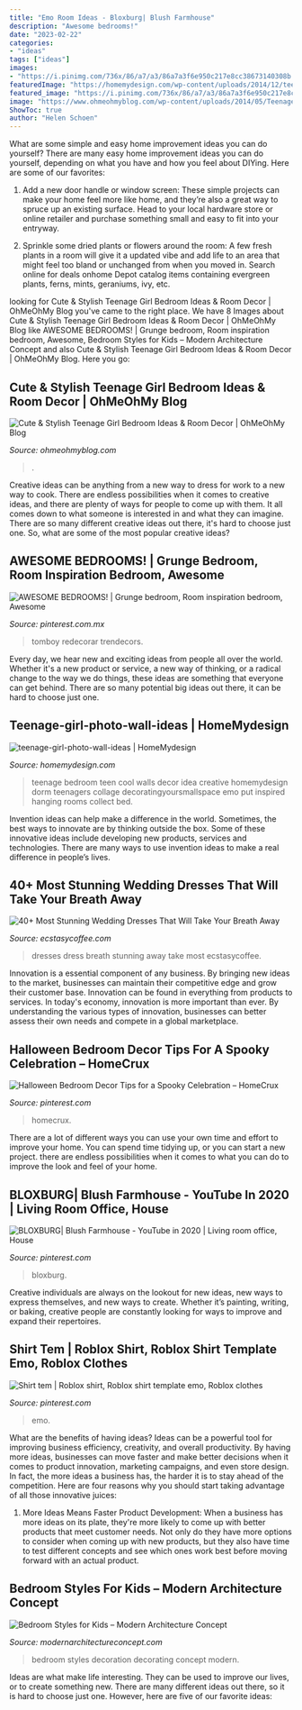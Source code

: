 ```yaml
---
title: "Emo Room Ideas - Bloxburg| Blush Farmhouse"
description: "Awesome bedrooms!"
date: "2023-02-22"
categories:
- "ideas"
tags: ["ideas"]
images:
- "https://i.pinimg.com/736x/86/a7/a3/86a7a3f6e950c217e8cc38673140308b.jpg"
featuredImage: "https://homemydesign.com/wp-content/uploads/2014/12/teenage-girl-photo-wall-ideas.jpg"
featured_image: "https://i.pinimg.com/736x/86/a7/a3/86a7a3f6e950c217e8cc38673140308b.jpg"
image: "https://www.ohmeohmyblog.com/wp-content/uploads/2014/05/Teenage-Girl-Bedroom-Ideas8.jpg"
ShowToc: true
author: "Helen Schoen"
---
```



What are some simple and easy home improvement ideas you can do yourself?
There are many easy home improvement ideas you can do yourself, depending on what you have and how you feel about DIYing. Here are some of our favorites:
1. Add a new door handle or window screen: These simple projects can make your home feel more like home, and they’re also a great way to spruce up an existing surface. Head to your local hardware store or online retailer and purchase something small and easy to fit into your entryway.

2. Sprinkle some dried plants or flowers around the room: A few fresh plants in a room will give it a updated vibe and add life to an area that might feel too bland or unchanged from when you moved in. Search online for deals onhome Depot catalog items containing evergreen plants, ferns, mints, geraniums, ivy, etc.

	

		
looking for Cute &amp; Stylish Teenage Girl Bedroom Ideas &amp; Room Decor | OhMeOhMy Blog you've came to the right place. We have 8 Images about Cute &amp; Stylish Teenage Girl Bedroom Ideas &amp; Room Decor | OhMeOhMy Blog like AWESOME BEDROOMS! | Grunge bedroom, Room inspiration bedroom, Awesome, Bedroom Styles for Kids – Modern Architecture Concept and also Cute &amp; Stylish Teenage Girl Bedroom Ideas &amp; Room Decor | OhMeOhMy Blog. Here you go:
		
    
## Cute &amp; Stylish Teenage Girl Bedroom Ideas &amp; Room Decor | OhMeOhMy Blog

<img loading=lazy src="https://www.ohmeohmyblog.com/wp-content/uploads/2014/05/Teenage-Girl-Bedroom-Ideas8.jpg" onerror="this.onerror=null;this.src='https://tse3.mm.bing.net/th?id=OIP.W9OLJiKKcpNdpJ9emQipPwHaKT&amp;pid=15.1';" alt="Cute &amp; Stylish Teenage Girl Bedroom Ideas &amp; Room Decor | OhMeOhMy Blog">

_Source: ohmeohmyblog.com_

>. 

	

Creative ideas can be anything from a new way to dress for work to a new way to cook. There are endless possibilities when it comes to creative ideas, and there are plenty of ways for people to come up with them. It all comes down to what someone is interested in and what they can imagine. There are so many different creative ideas out there, it's hard to choose just one. So, what are some of the most popular creative ideas?

    
## AWESOME BEDROOMS! | Grunge Bedroom, Room Inspiration Bedroom, Awesome

<img loading=lazy src="https://i.pinimg.com/736x/14/84/d8/1484d843510bb3685b6faa88a8d80ced--hipster-rooms-bedroom-decor.jpg" onerror="this.onerror=null;this.src='https://tse2.mm.bing.net/th?id=OIP.Sj04m8Lj7VeKzo4-XprafQHaFj&amp;pid=15.1';" alt="AWESOME BEDROOMS! | Grunge bedroom, Room inspiration bedroom, Awesome">

_Source: pinterest.com.mx_

>tomboy redecorar trendecors. 

	

Every day, we hear new and exciting ideas from people all over the world. Whether it's a new product or service, a new way of thinking, or a radical change to the way we do things, these ideas are something that everyone can get behind. There are so many potential big ideas out there, it can be hard to choose just one.

    
## Teenage-girl-photo-wall-ideas | HomeMydesign

<img loading=lazy src="https://homemydesign.com/wp-content/uploads/2014/12/teenage-girl-photo-wall-ideas.jpg" onerror="this.onerror=null;this.src='https://tse2.mm.bing.net/th?id=OIP.BrDPV_L6VPWzj2sDPqFQ0AHaHa&amp;pid=15.1';" alt="teenage-girl-photo-wall-ideas | HomeMydesign">

_Source: homemydesign.com_

>teenage bedroom teen cool walls decor idea creative homemydesign dorm teenagers collage decoratingyoursmallspace emo put inspired hanging rooms collect bed. 

	

Invention ideas can help make a difference in the world. Sometimes, the best ways to innovate are by thinking outside the box. Some of these innovative ideas include developing new products, services and technologies. There are many ways to use invention ideas to make a real difference in people’s lives.

    
## 40+ Most Stunning Wedding Dresses That Will Take Your Breath Away

<img loading=lazy src="http://i0.wp.com/www.ecstasycoffee.com/wp-content/uploads/2016/09/Mesmerizing-Wedding-Dress-Ideas.jpg?resize=470,980" onerror="this.onerror=null;this.src='https://tse2.mm.bing.net/th?id=OIP.5NuDVLT84s9y3YYgRYZiOgAAAA&amp;pid=15.1';" alt="40+ Most Stunning Wedding Dresses That Will Take Your Breath Away">

_Source: ecstasycoffee.com_

>dresses dress breath stunning away take most ecstasycoffee. 

	

Innovation is a essential component of any business. By bringing new ideas to the market, businesses can maintain their competitive edge and grow their customer base. Innovation can be found in everything from products to services. In today's economy, innovation is more important than ever. By understanding the various types of innovation, businesses can better assess their own needs and compete in a global marketplace.

    
## Halloween Bedroom Decor Tips For A Spooky Celebration – HomeCrux

<img loading=lazy src="https://i.pinimg.com/736x/87/d1/df/87d1dff7ead67f7697f94e7e27d0ac69.jpg" onerror="this.onerror=null;this.src='https://tse4.mm.bing.net/th?id=OIP.uT_CtWd7rZQOtQ0OFLp4cgHaJm&amp;pid=15.1';" alt="Halloween Bedroom Decor Tips for a Spooky Celebration – HomeCrux">

_Source: pinterest.com_

>homecrux. 

	

There are a lot of different ways you can use your own time and effort to improve your home. You can spend time tidying up, or you can start a new project. there are endless possibilities when it comes to what you can do to improve the look and feel of your home.

    
## BLOXBURG| Blush Farmhouse - YouTube In 2020 | Living Room Office, House

<img loading=lazy src="https://i.pinimg.com/736x/86/a7/a3/86a7a3f6e950c217e8cc38673140308b.jpg" onerror="this.onerror=null;this.src='https://tse3.mm.bing.net/th?id=OIP.yaReTbms7R09E3qRL4Hx8gHaFj&amp;pid=15.1';" alt="BLOXBURG| Blush Farmhouse - YouTube in 2020 | Living room office, House">

_Source: pinterest.com_

>bloxburg. 

	

Creative individuals are always on the lookout for new ideas, new ways to express themselves, and new ways to create. Whether it’s painting, writing, or baking, creative people are constantly looking for ways to improve and expand their repertoires.

    
## Shirt Tem | Roblox Shirt, Roblox Shirt Template Emo, Roblox Clothes

<img loading=lazy src="https://i.pinimg.com/736x/77/9a/a3/779aa30939da3ba99e82afc5e3f83e5d.jpg" onerror="this.onerror=null;this.src='https://tse3.mm.bing.net/th?id=OIP.ovUK-06FxTwEWaVCdRgfHAHaHf&amp;pid=15.1';" alt="Shirt tem | Roblox shirt, Roblox shirt template emo, Roblox clothes">

_Source: pinterest.com_

>emo. 

	

What are the benefits of having ideas?
Ideas can be a powerful tool for improving business efficiency, creativity, and overall productivity. By having more ideas, businesses can move faster and make better decisions when it comes to product innovation, marketing campaigns, and even store design. In fact, the more ideas a business has, the harder it is to stay ahead of the competition. Here are four reasons why you should start taking advantage of all those innovative juices:
1. More Ideas Means Faster Product Development: When a business has more ideas on its plate, they're more likely to come up with better products that meet customer needs. Not only do they have more options to consider when coming up with new products, but they also have time to test different concepts and see which ones work best before moving forward with an actual product.

    
## Bedroom Styles For Kids – Modern Architecture Concept

<img loading=lazy src="http://www.modernarchitectureconcept.com/wp-content/uploads/2014/12/kids-bedroom-decoration.jpg" onerror="this.onerror=null;this.src='https://tse4.mm.bing.net/th?id=OIP.RUPC-aTqpGZiLgs_U1loOAHaGj&amp;pid=15.1';" alt="Bedroom Styles for Kids – Modern Architecture Concept">

_Source: modernarchitectureconcept.com_

>bedroom styles decoration decorating concept modern. 

	

Ideas are what make life interesting. They can be used to improve our lives, or to create something new. There are many different ideas out there, so it is hard to choose just one. However, here are five of our favorite ideas: 

